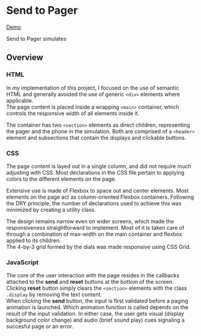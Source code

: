 # Send to Pager

[Demo](https://65cb2c8f01067175b107dbf6--comforting-zuccutto-6bfaa9.netlify.app/)

Send to Pager simulates 

## Overview
### HTML
In my implementation of this project, I focused on the use of semantic HTML and generally avoided the use of generic `<div>` elements where applicable.  
The page content is placed inside a wrapping `<main>` container, which controls the responsive width of all elements inside it.  

The container has two `<section>` elements as direct children, representing the pager and the phone in the simulation. Both are comprised of a `<header>` element and subsections that contain the displays and clickable buttons.

### CSS
The page content is layed out in a single column, and did not require much adjusting with CSS. Most declarations in the CSS file pertain to applying colors to the different elements on the page.

Extensive use is made of Flexbox to space out and center elements. Most elements on the page act as column-oriented Flexbox containers. Following the DRY principle, the number of declarations used to achieve this was minimized by creating a utility class.

The design remains narrow even on wider screens, which made the responsiveness straightforward to implement. Most of it is taken care of through a combination of max-width on the main container and flexbox applied to its children.  
The 4-by-3 grid formed by the dials was made responsive using CSS Grid.

### JavaScript
The core of the user interaction with the page resides in the callbacks attached to the **send** and **reset** buttons at the bottom of the screen.  
Clicking **reset** button simply clears the `<section>` elements with the class `.display` by removing the text content.  
When clicking the **send** button, the input is first validated before a paging animation is launched. Which animation function is called depends on the result of the input validation. In either case, the user gets visual (display background color change) and audio (brief sound play) cues signaling a succesful page or an error.